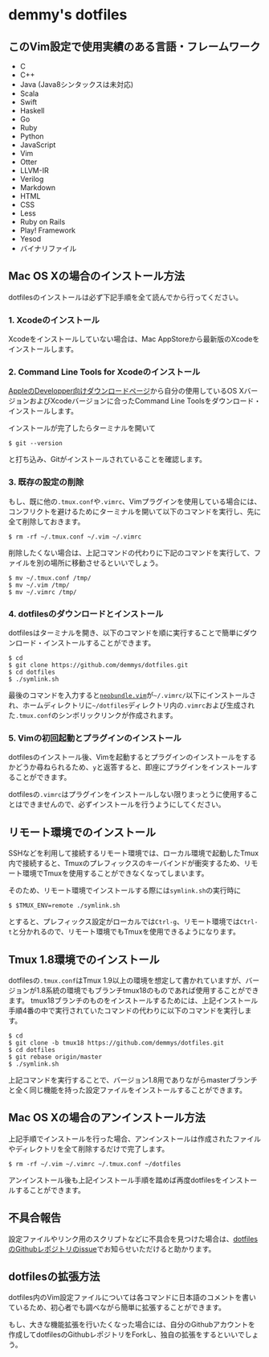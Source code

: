 demmy's dotfiles
========

## このVim設定で使用実績のある言語・フレームワーク

* C
* C++
* Java (Java8シンタックスは未対応)
* Scala
* Swift
* Haskell
* Go
* Ruby
* Python
* JavaScript
* Vim
* Otter
* LLVM-IR
* Verilog
* Markdown
* HTML
* CSS
* Less
* Ruby on Rails
* Play! Framework
* Yesod
* バイナリファイル


## Mac OS Xの場合のインストール方法

dotfilesのインストールは必ず下記手順を全て読んでから行ってください。

### 1. Xcodeのインストール

Xcodeをインストールしていない場合は、Mac AppStoreから最新版のXcodeをインストールします。

### 2. Command Line Tools for Xcodeのインストール

[AppleのDevelopper向けダウンロードページ](https://developer.apple.com/downloads/index.action)から自分の使用しているOS XバージョンおよびXcodeバージョンに合ったCommand Line Toolsをダウンロード・インストールします。

インストールが完了したらターミナルを開いて
```
$ git --version
```
と打ち込み、Gitがインストールされていることを確認します。


### 3. 既存の設定の削除

もし、既に他の`.tmux.conf`や`.vimrc`、Vimプラグインを使用している場合には、コンフリクトを避けるためにターミナルを開いて以下のコマンドを実行し、先に全て削除しておきます。
```
$ rm -rf ~/.tmux.conf ~/.vim ~/.vimrc
```

削除したくない場合は、上記コマンドの代わりに下記のコマンドを実行して、ファイルを別の場所に移動させるといいでしょう。
```
$ mv ~/.tmux.conf /tmp/
$ mv ~/.vim /tmp/
$ mv ~/.vimrc /tmp/
```


### 4. dotfilesのダウンロードとインストール

dotfilesはターミナルを開き、以下のコマンドを順に実行することで簡単にダウンロード・インストールすることができます。
```
$ cd
$ git clone https://github.com/demmys/dotfiles.git
$ cd dotfiles
$ ./symlink.sh
```

最後のコマンドを入力すると[`neobundle.vim`](https://github.com/Shougo/neobundle.vim)が`~/.vimrc/`以下にインストールされ、ホームディレクトリに`~/dotfiles`ディレクトリ内の`.vimrc`および生成された`.tmux.conf`のシンボリックリンクが作成されます。


### 5. Vimの初回起動とプラグインのインストール

dotfilesのインストール後、Vimを起動するとプラグインのインストールをするかどうか尋ねられるため、`y`と返答すると、即座にプラグインをインストールすることができます。

dotfilesの`.vimrc`はプラグインをインストールしない限りまっとうに使用することはできませんので、必ずインストールを行うようにしてください。


## リモート環境でのインストール

SSHなどを利用して接続するリモート環境では、ローカル環境で起動したTmux内で接続すると、Tmuxのプレフィックスのキーバインドが衝突するため、リモート環境でTmuxを使用することができなくなってしまいます。

そのため、リモート環境でインストールする際には`symlink.sh`の実行時に
```
$ $TMUX_ENV=remote ./symlink.sh
```

とすると、プレフィックス設定がローカルでは`Ctrl-g`、リモート環境では`Ctrl-t`と分かれるので、リモート環境でもTmuxを使用できるようになります。


## Tmux 1.8環境でのインストール

dotfilesの`.tmux.conf`はTmux 1.9以上の環境を想定して書かれていますが、バージョンが1.8系統の環境でもブランチtmux18のものであれば使用することができます。
tmux18ブランチのものをインストールするためには、上記インストール手順4番の中で実行されていたコマンドの代わりに以下のコマンドを実行します。
```
$ cd
$ git clone -b tmux18 https://github.com/demmys/dotfiles.git
$ cd dotfiles
$ git rebase origin/master
$ ./symlink.sh
```

上記コマンドを実行することで、バージョン1.8用でありながらmasterブランチと全く同じ機能を持った設定ファイルをインストールすることができます。

## Mac OS Xの場合のアンインストール方法

上記手順でインストールを行った場合、アンインストールは作成されたファイルやディレクトリを全て削除するだけで完了します。
```
$ rm -rf ~/.vim ~/.vimrc ~/.tmux.conf ~/dotfiles
```

アンインストール後も上記インストール手順を踏めば再度dotfilesをインストールすることができます。


## 不具合報告

設定ファイルやリンク用のスクリプトなどに不具合を見つけた場合は、[dotfilesのGithubレポジトリのissue](https://github.com/demmys/dotfiles/issues)でお知らせいただけると助かります。


## dotfilesの拡張方法

dotfiles内のVim設定ファイルについては各コマンドに日本語のコメントを書いているため、初心者でも調べながら簡単に拡張することができます。

もし、大きな機能拡張を行いたくなった場合には、自分のGithubアカウントを作成してdotfilesのGithubレポジトリをForkし、独自の拡張をするといいでしょう。
